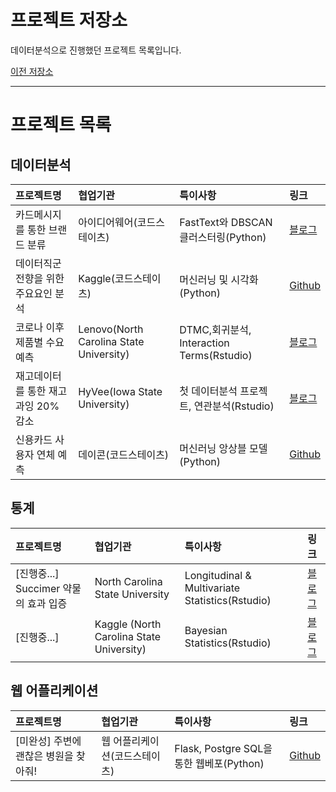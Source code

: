 # 프로젝트 저장소

데이터분석으로 진행했던 프로젝트 목록입니다.

[이전 저장소](https://github.com/xper100/Project_raw)

---

# 프로젝트 목록

## 데이터분석
|프로젝트명|협업기관|특이사항|링크|
|:---|:---|:---|:---|
|카드메시지를 통한 브랜드 분류 | 아이디어웨어(코드스테이츠) | FastText와 DBSCAN 클러스터링(Python) | [블로그](https://xper100.tistory.com/59)
|데이터직군 전향을 위한 주요요인 분석 | Kaggle(코드스테이츠)| 머신러닝 및 시각화(Python) | [Github](https://github.com/xper100/Projects/tree/main/HR_analytics)
|코로나 이후 제품별 수요예측 | Lenovo(North Carolina State University)  | DTMC,회귀분석, Interaction Terms(Rstudio) | [블로그](https://xper100.tistory.com/14)
|재고데이터를 통한 재고과잉 20% 감소 | HyVee(Iowa State University) | 첫 데이터분석 프로젝트, 연관분석(Rstudio) | [블로그](https://xper100.tistory.com/3?category=922205)
|신용카드 사용자 연체 예측 | 데이콘(코드스테이츠) | 머신러닝 앙상블 모델(Python) | [Github](https://github.com/xper100/Projects/tree/main/creditcard_overdue)

## 통계

|프로젝트명|협업기관|특이사항|링크|
|:---|:---|:---|:---|
| [진행중...] Succimer 약물의 효과 입증 | North Carolina State University | Longitudinal & Multivariate Statistics(Rstudio) | [블로그](https://xper100.tistory.com/59)
| [진행중...] | Kaggle (North Carolina State University) | Bayesian Statistics(Rstudio) | [블로그](https://xper100.tistory.com/59)

## 웹 어플리케이션
|프로젝트명|협업기관|특이사항|링크|
|:---|:---|:---|:---|
| [미완성] 주변에 괜찮은 병원을 찾아줘!  | 웹 어플리케이션(코드스테이츠) | Flask, Postgre SQL을 통한 웹베포(Python) | [Github](https://github.com/xper100/search_hospital)





